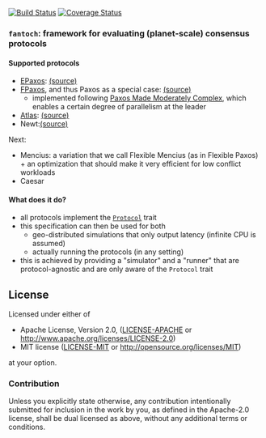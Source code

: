 [![Build Status](https://travis-ci.org/vitorenesduarte/fantoch.svg?branch=master)](https://travis-ci.org/vitorenesduarte/fantoch)
[![Coverage Status](https://coveralls.io/repos/github/vitorenesduarte/fantoch/badge.svg?branch=master)](https://coveralls.io/github/vitorenesduarte/fantoch?branch=master)

### `fantoch`: framework for evaluating (planet-scale) consensus protocols

#### Supported protocols
- [EPaxos](https://www.cs.cmu.edu/~dga/papers/epaxos-sosp2013.pdf): [(source)](https://github.com/vitorenesduarte/fantoch/tree/master/fantoch_ps/src/protocol/epaxos.rs)
- [FPaxos](https://fpaxos.github.io/), and thus Paxos as a special case: [(source)](https://github.com/vitorenesduarte/fantoch/tree/master/fantoch_ps/src/protocol/fpaxos.rs)
  - implemented following [Paxos Made Moderately Complex](http://paxos.systems/), which enables a certain degree of parallelism at the leader
- [Atlas](https://vitorenes.org/publication/enes-atlas/): [(source)](https://github.com/vitorenesduarte/fantoch/tree/master/fantoch_ps/src/protocol/atlas.rs)
- Newt:[(source)](https://github.com/vitorenesduarte/fantoch/tree/master/fantoch_ps/src/protocol/newt.rs)

Next:
- Mencius: a variation that we call Flexible Mencius (as in Flexible Paxos) + an optimization that should make it very efficient for low conflict workloads
- Caesar

#### What does it do?

- all protocols implement the [`Protocol`](https://github.com/vitorenesduarte/fantoch/blob/master/fantoch/src/protocol/mod.rs) trait
- this specification can then be used for both
  - geo-distributed simulations that only output latency (infinite CPU is assumed)
  - actually running the protocols (in any setting)
- this is achieved by providing a "simulator" and a "runner" that are protocol-agnostic and are only aware of the `Protocol` trait

## License

Licensed under either of

 * Apache License, Version 2.0, ([LICENSE-APACHE](LICENSE-APACHE) or http://www.apache.org/licenses/LICENSE-2.0)
 * MIT license ([LICENSE-MIT](LICENSE-MIT) or http://opensource.org/licenses/MIT)

at your option.

### Contribution

Unless you explicitly state otherwise, any contribution intentionally submitted for inclusion in the work by you, as defined in the Apache-2.0 license, shall be dual licensed as above, without any additional terms or conditions.
